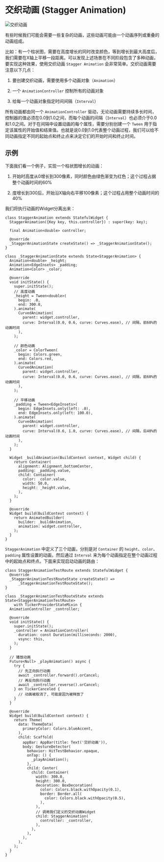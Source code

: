 # 交织动画 (Stagger Animation)

![交织动画](https://github.com/Germtao/TTFlutter/blob/master/Flutter%E9%9B%86%E5%90%88/flutter_collection/lib/Advanced/Animation_flutter/StaggerAnimation/stagger_anim.gif)

有些时候我们可能会需要一些复杂的动画，这些动画可能由一个动画序列或重叠的动画组成。

比如：有一个柱状图，需要在高度增长的同时改变颜色，等到增长到最大高度后，我们需要在X轴上平移一段距离。可以发现上述场景在不同阶段包含了多种动画，要实现这种效果，使用交织动画 `Stagger Animation` 会非常简单。交织动画需要注意以下几点：

1. 要创建交织动画，需要使用多个动画对象（`Animation`）

2. 一个 `AnimationController` 控制所有的动画对象

3. 给每一个动画对象指定时间间隔（`Interval`）

所有动画都由同一个 `AnimationController` 驱动，无论动画需要持续多长时间，控制器的值必须在0.0到1.0之间，而每个动画的间隔（`Interval`）也必须介于0.0和1.0之间。对于在间隔中设置动画的每个属性，需要分别创建一个 `Tween` 用于指定该属性的开始值和结束值。也就是说0.0到1.0代表整个动画过程，我们可以给不同动画指定不同的起始点和终止点来决定它们的开始时间和终止时间。

## 示例

下面我们看一个例子，实现一个柱状图增长的动画：

1. 开始时高度从0增长到300像素，同时颜色由绿色渐变为红色；这个过程占据整个动画时间的60%

2. 度增长到300后，开始沿X轴向右平移100像素；这个过程占用整个动画时间的40%

我们将执行动画的Widget分离出来：

```
class StaggerAnimation extends StatefulWidget {
  StaggerAnimation({Key key, this.controller}) : super(key: key);

  final Animation<double> controller;

  @override
  _StaggerAnimationState createState() => _StaggerAnimationState();
}

class _StaggerAnimationState extends State<StaggerAnimation> {
  Animation<double> _height;
  Animation<EdgeInsets> _padding;
  Animation<Color> _color;

  @override
  void initState() {
    super.initState();
    // 高度动画
    _height = Tween<double>(
      begin: .0,
      end: 300.0,
    ).animate(
      CurvedAnimation(
        parent: widget.controller,
        curve: Interval(0.0, 0.6, curve: Curves.ease), // 间隔，前60%的动画时间
      ),
    );

    // 颜色动画
    _color = ColorTween(
      begin: Colors.green,
      end: Colors.red,
    ).animate(
      CurvedAnimation(
        parent: widget.controller,
        curve: Interval(0.0, 0.6, curve: Curves.ease), // 间隔，前60%的动画时间
      ),
    );

    // 平移动画
    _padding = Tween<EdgeInsets>(
      begin: EdgeInsets.only(left: .0),
      end: EdgeInsets.only(left: 100.0),
    ).animate(
      CurvedAnimation(
        parent: widget.controller,
        curve: Interval(0.6, 1.0, curve: Curves.ease), // 间隔，后40%的动画时间
      ),
    );
  }

  Widget _buildAnimation(BuildContext context, Widget child) {
    return Container(
      alignment: Alignment.bottomCenter,
      padding: _padding.value,
      child: Container(
        color: _color.value,
        width: 50.0,
        height: _height.value,
      ),
    );
  }

  @override
  Widget build(BuildContext context) {
    return AnimatedBuilder(
      builder: _buildAnimation,
      animation: widget.controller,
    );
  }
}
```

`StaggerAnimation` 中定义了三个动画，分别是对 `Container` 的 `height`、`color`、`padding` 属性设置的动画，然后通过 `Interval` 来为每个动画指定在整个动画过程中的起始点和终点。下面来实现启动动画的路由：

```
class StaggerAnimationTestRoute extends StatefulWidget {
  @override
  _StaggerAnimationTestRouteState createState() =>
      _StaggerAnimationTestRouteState();
}

class _StaggerAnimationTestRouteState extends State<StaggerAnimationTestRoute>
    with TickerProviderStateMixin {
  AnimationController _controller;

  @override
  void initState() {
    super.initState();
    _controller = AnimationController(
      duration: const Duration(milliseconds: 2000),
      vsync: this,
    );
  }

  // 播放动画
  Future<Null> _playAnimation() async {
    try {
      // 先正向执行动画
      await _controller.forward().orCancel;
      // 再反向执行动画
      await _controller.reverse().orCancel;
    } on TickerCanceled {
      // 动画被取消了, 可能是因为被释放了
    }
  }

  @override
  Widget build(BuildContext context) {
    return Theme(
      data: ThemeData(
        primaryColor: Colors.blueAccent,
      ),
      child: Scaffold(
        appBar: AppBar(title: Text('交织动画')),
        body: GestureDetector(
          behavior: HitTestBehavior.opaque,
          onTap: () {
            _playAnimation();
          },
          child: Center(
            child: Container(
              width: 300.0,
              height: 300.0,
              decoration: BoxDecoration(
                color: Colors.black.withOpacity(0.1),
                border: Border.all(
                  color: Colors.black.withOpacity(0.5),
                ),
              ),
              // 调用我们定义的交织动画Widget
              child: StaggerAnimation(
                controller: _controller,
              ),
            ),
          ),
        ),
      ),
    );
  }
}
```
